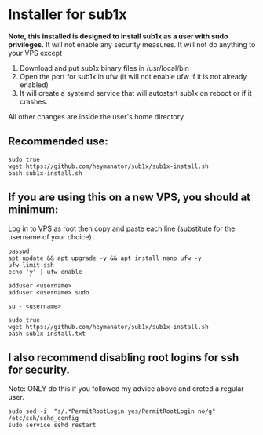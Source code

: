 # Installer for sub1x

**Note, this installed is designed to install sub1x as a user with sudo privileges.**
It will not enable any security measures.
It will not do anything to your VPS except
1. Download and put sub1x binary files in /usr/local/bin
2. Open the port for sub1x in ufw (it will not enable ufw if it is not already enabled)
3. It will create a systemd service that will autostart sub1x on reboot or if it crashes.

All other changes are inside the user's home directory.

## Recommended use:
```
sudo true
wget https://github.com/heymanator/sub1x/sub1x-install.sh
bash sub1x-install.sh
```

## If you are using this on a new VPS, you should at minimum:
Log in to VPS as root 
then copy and paste each line
(substitute <username> for the username of your choice)

```
passwd
apt update && apt upgrade -y && apt install nano ufw -y
ufw limit ssh
echo 'y' | ufw enable

adduser <username>
adduser <username> sudo

su - <username>

sudo true
wget https://github.com/heymanator/sub1x/sub1x-install.sh
bash sub1x-install.txt
```

## I also recommend disabling root logins for ssh for security.
Note: ONLY do this if you followed my advice above and creted a regular user.
```
sudo sed -i  "s/.*PermitRootLogin yes/PermitRootLogin no/g" /etc/ssh/sshd_config
sudo service sshd restart
```
